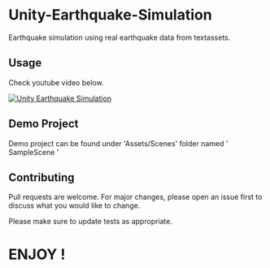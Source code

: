 # Unity-Earthquake-Simulation

Earthquake simulation using real earthquake data from textassets.

## Usage

Check youtube video below.

[![Unity Earthquake Simulation](http://img.youtube.com/vi/0TEqpfUokM8/0.jpg)](http://www.youtube.com/watch?v=0TEqpfUokM8 "Unity Earthquake Simulation")

## Demo Project

Demo project can be found under 'Assets/Scenes' folder named ' SampleScene '

## Contributing
Pull requests are welcome. For major changes, please open an issue first to discuss what you would like to change.

Please make sure to update tests as appropriate.


# ENJOY !

